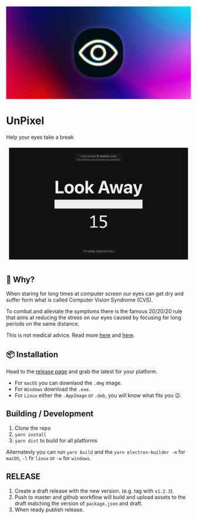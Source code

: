 ![logo](./build/github.jpg)

# UnPixel

Help your eyes take a break

![screenshot](./build/screenshot.png)

## 🤔 Why?

When staring for long times at computer screen our eyes can get dry and suffer form what is called Computer Vision Syndrome (CVS).

To combat and alleviate the symptoms there is the famous 20/20/20 rule that aims at reducing the stress on our eyes caused by focusing for long periods on the same distance.

This is not medical advice. Read more [here](https://en.wikipedia.org/wiki/Computer_vision_syndrome) and [here](https://www.aoa.org/healthy-eyes/eye-and-vision-conditions/computer-vision-syndrome).

## 📦 Installation

Head to the [release page](https://github.com/cupcakearmy/unpixel/releases) and grab the latest for your platform.

- For `macOS` you can downlaod the `.dmg` image.
- For `Windows` download the `.exe`.
- For `Linux` either the `.AppImage` or `.deb`, you will know what fits you 😉.

## Building / Development

1. Clone the repo
2. `yarn install`
3. `yarn dist` to build for all platforms

Alternatevly you can run `yarn build` and the `yarn electron-builder -m` for `macOS`, `-l` fir `linux` or `-w` for `windows`.

## RELEASE

1. Create a draft release with the new version. (e.g. tag with `v1.2.3`).
2. Push to master and github workflow will build and upload assets to the draft matching the version of `package.json` and draft.
3. When ready publish release.
